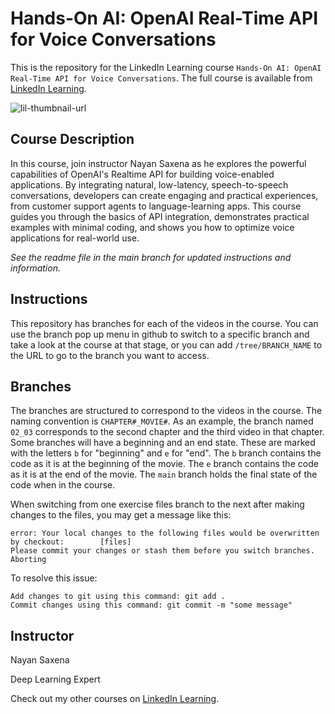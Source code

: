 # Hands-On AI: OpenAI Real-Time API for Voice Conversations
This is the repository for the LinkedIn Learning course `Hands-On AI: OpenAI Real-Time API for Voice Conversations`. The full course is available from [LinkedIn Learning][lil-course-url].

![lil-thumbnail-url]

## Course Description

In this course, join instructor Nayan Saxena as he explores the powerful capabilities of OpenAI's Realtime API for building voice-enabled applications. By integrating natural, low-latency, speech-to-speech conversations, developers can create engaging and practical experiences, from customer support agents to language-learning apps. This course guides you through the basics of API integration, demonstrates practical examples with minimal coding, and shows you how to optimize voice applications for real-world use.

_See the readme file in the main branch for updated instructions and information._
## Instructions
This repository has branches for each of the videos in the course. You can use the branch pop up menu in github to switch to a specific branch and take a look at the course at that stage, or you can add `/tree/BRANCH_NAME` to the URL to go to the branch you want to access.

## Branches
The branches are structured to correspond to the videos in the course. The naming convention is `CHAPTER#_MOVIE#`. As an example, the branch named `02_03` corresponds to the second chapter and the third video in that chapter. 
Some branches will have a beginning and an end state. These are marked with the letters `b` for "beginning" and `e` for "end". The `b` branch contains the code as it is at the beginning of the movie. The `e` branch contains the code as it is at the end of the movie. The `main` branch holds the final state of the code when in the course.

When switching from one exercise files branch to the next after making changes to the files, you may get a message like this:

    error: Your local changes to the following files would be overwritten by checkout:        [files]
    Please commit your changes or stash them before you switch branches.
    Aborting

To resolve this issue:
	
    Add changes to git using this command: git add .
	Commit changes using this command: git commit -m "some message"

## Instructor

Nayan Saxena

Deep Learning Expert

                            

Check out my other courses on [LinkedIn Learning](https://www.linkedin.com/learning/instructors/nayan-saxena?u=104).


[0]: # (Replace these placeholder URLs with actual course URLs)

[lil-course-url]: https://www.linkedin.com/learning/hands-on-ai-openai-realtime-api-for-voice-conversations
[lil-thumbnail-url]: https://media.licdn.com/dms/image/v2/D4E0DAQGpo7rExf2tMw/learning-public-crop_675_1200/B4EZeEE.FsG4Ak-/0/1750267585305?e=2147483647&v=beta&t=AzzPGX4fo_Q0e6TvTi3grhUilTiyMIJhgl6Oe8JOaQQ

